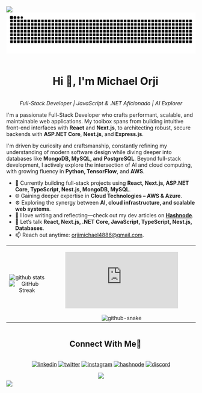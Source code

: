 <img src="https://user-images.githubusercontent.com/73097560/115834477-dbab4500-a447-11eb-908a-139a6edaec5c.gif" align="center">

<!--- snake -->
<div align="center">
  <picture>
  <source media="(prefers-color-scheme: dark)" srcset="https://raw.githubusercontent.com/mjavason/mjavason/output/github-contribution-grid-snake-dark.svg" />
  <source media="(prefers-color-scheme: light)" srcset="https://raw.githubusercontent.com/mjavason/mjavason/output/github-contribution-grid-snake.svg" />
  <img alt="github-snake" src="https://raw.githubusercontent.com/mjavason/mjavason/output/github-contribution-grid-snake.svg" />
  </picture>
</div>
<!--h1 without bottom border-->
<div id="user-content-toc">
  <ul align="center">
    <summary><h1 style="display: inline-block">Hi 👋, I'm Michael Orji</h1></summary>
  </ul>
</div>

<p align="center">
  <em>Full-Stack Developer | JavaScript & .NET Aficionado | AI Explorer</em>
</p>

<!--Intro start-->
<p>
I'm a passionate Full-Stack Developer who crafts performant, scalable, and maintainable web applications. My toolbox spans from building intuitive front-end interfaces with <strong>React</strong> and <strong>Next.js</strong>, to architecting robust, secure backends with <strong>ASP.NET Core</strong>, <strong>Nest.js</strong>, and <strong>Express.js</strong>.
</p>

<p>
I'm driven by curiosity and craftsmanship, constantly refining my understanding of modern software design while diving deeper into databases like <strong>MongoDB, MySQL, and PostgreSQL</strong>. Beyond full-stack development, I actively explore the intersection of AI and cloud computing, with growing fluency in <strong>Python, TensorFlow</strong>, and <strong>AWS</strong>.
</p>

<ul>
  <li>🔭 Currently building full-stack projects using <strong>React, Next.js, ASP.NET Core, TypeScript, Nest.js, MongoDB, MySQL</strong>.</li>
  <li>🌐 Gaining deeper expertise in <strong>Cloud Technologies – AWS & Azure</strong>.</li>
  <li>⚙️ Exploring the synergy between <strong>AI, cloud infrastructure, and scalable web systems</strong>.</li>
  <li>📝 I love writing and reflecting—check out my dev articles on <a href="https://tatb.hashnode.dev/" target="_blank"><strong>Hashnode</strong></a>.</li>
  <li>💬 Let’s talk <strong>React, Next.js, .NET Core, JavaScript, TypeScript, Nest.js, Databases</strong>.</li>
  <li>📫 Reach out anytime: <a href="mailto:orjimichael4886@gmail.com">orjimichael4886@gmail.com</a>.</li>
</ul>

<!--- stats & Trophy (start) -->
<p align="center">
  <table align="center">
    <tr border="none">
      <td width="50%" align="center">
        <picture>
          <source media="(prefers-color-scheme: dark)" srcset="https://github-readme-stats.vercel.app/api?username=mjavason&theme=dark&show_icons=true&count_private=true" />
          <source media="(prefers-color-scheme: light)" srcset="https://github-readme-stats.vercel.app/api?username=mjavason&theme=light&show_icons=true&count_private=true" />
          <img alt="github stats" src="https://github-readme-stats.vercel.app/api?username=mjavason&theme=dark&show_icons=true&count_private=true" />
        </picture>
        <br>
        <picture>
          <source media="(prefers-color-scheme: dark)" srcset="https://github-readme-streak-stats.herokuapp.com/?user=mjavason&theme=dark&hide_border=false&count_private=true" />
          <source media="(prefers-color-scheme: light)" srcset="https://github-readme-streak-stats.herokuapp.com/?user=mjavason&theme=white&hide_border=false&count_private=true" />
          <img alt="GitHub Streak" src="https://github-readme-streak-stats.herokuapp.com/?user=mjavason&theme=dark&hide_border=false&count_private=true" />
        </picture>
      </td>
      <td width="50%" align="center">
        <figure><embed src="https://wakatime.com/share/@Michaelsxn/89e884c8-4e55-4420-82bb-786b89f84b4b.svg"></embed></figure>
          <picture>
  <source media="(prefers-color-scheme: dark)" srcset="https://wakatime.com/share/@Michaelsxn/0e986668-6735-4fa1-ad5e-fe30ca86e322.svg" />
  <source media="(prefers-color-scheme: light)" srcset="https://wakatime.com/share/@Michaelsxn/7cab2498-a892-4ec2-ae42-1878f570ad7b.svg" />
  <img alt="github-snake" src="https://wakatime.com/share/@Michaelsxn/0e986668-6735-4fa1-ad5e-fe30ca86e322.svg" />
  </picture>
<!-- <a href="https://wakatime.com"><img src="https://wakatime.com/share/@Michaelsxn/e9b61067-db9f-4559-9db9-b1ae50971245.png" /></a>
         -->
      </td>
    </tr>
  </table>
</p>
<!--- stats & Trophy (end) -->

<!-- Connect with me -->
<!--h2 without bottom border-->
<div id="user-content-toc">
  <ul align="center">
    <summary><h2 style="display: inline-block">Connect With Me🤝</h2></summary>
  </ul>
</div>

<!--icons and links-->
<p align="center">
  <a href="https://www.linkedin.com/in/michael-orji-1274b1220" target="blank"><img align="center" src="https://user-images.githubusercontent.com/88904952/234979284-68c11d7f-1acc-4f0c-ac78-044e1037d7b0.png" alt="linkedin" height="50" width="50" /></a>
  <a href="https://twitter.com/michelson_java" target="blank"><img align="center" src="https://user-images.githubusercontent.com/88904952/234980676-61bfb021-ecc8-48f7-88e6-34c1b06c4a58.png" alt="twitter" height="50" width="50" /></a> 
  <a href="https://www.instagram.com/emerald_inc/" target="blank"><img align="center" src="https://user-images.githubusercontent.com/88904952/234981169-2dd1e58f-4b7e-468c-8213-034ba62156c3.png" alt="instagram" height="50" width="50" /></a>
  <a href="https://tatb.hashnode.dev/" target="blank"><img align="center" src="https://user-images.githubusercontent.com/88904952/234982196-562aea17-5532-4550-8c08-1c7cb994a541.png" alt="hashnode" height="50" width="50" /></a>
  <a href="https://discord.com/users/Michaelsxn#5153" target="blank"><img align="center" src="https://user-images.githubusercontent.com/88904952/234982627-019fd336-6248-453c-9b05-97c13fd1d207.png" alt="discord" height="50" width="50" /></a>
</p>

<!--profile visit count-->
<div align="center">
  <img src="https://visitcount.itsvg.in/api?id=mjavason&label=Profile%20Views&color=6&icon=5&pretty=true" />
</div>

<!--horizontal divider(gradiant)-->
<img src="https://user-images.githubusercontent.com/73097560/115834477-dbab4500-a447-11eb-908a-139a6edaec5c.gif" align="center">
